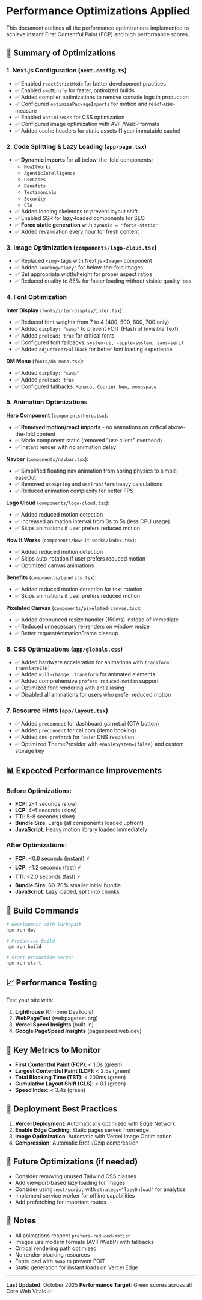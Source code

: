 # Performance Optimizations Applied

This document outlines all the performance optimizations implemented to achieve instant First Contentful Paint (FCP) and high performance scores.

## 🚀 Summary of Optimizations

### 1. **Next.js Configuration** (`next.config.ts`)
- ✅ Enabled `reactStrictMode` for better development practices
- ✅ Enabled `swcMinify` for faster, optimized builds
- ✅ Added compiler optimizations to remove console logs in production
- ✅ Configured `optimizePackageImports` for motion and react-use-measure
- ✅ Enabled `optimizeCss` for CSS optimization
- ✅ Configured image optimization with AVIF/WebP formats
- ✅ Added cache headers for static assets (1 year immutable cache)

### 2. **Code Splitting & Lazy Loading** (`app/page.tsx`)
- ✅ **Dynamic imports** for all below-the-fold components:
  - `HowItWorks`
  - `AgenticIntelligence`
  - `UseCases`
  - `Benefits`
  - `Testimonials`
  - `Security`
  - `CTA`
- ✅ Added loading skeletons to prevent layout shift
- ✅ Enabled SSR for lazy-loaded components for SEO
- ✅ **Force static generation** with `dynamic = 'force-static'`
- ✅ Added revalidation every hour for fresh content

### 3. **Image Optimization** (`components/logo-cloud.tsx`)
- ✅ Replaced `<img>` tags with Next.js `<Image>` component
- ✅ Added `loading="lazy"` for below-the-fold images
- ✅ Set appropriate width/height for proper aspect ratios
- ✅ Reduced quality to 85% for faster loading without visible quality loss

### 4. **Font Optimization**
**Inter Display** (`fonts/inter-display/inter.tsx`):
- ✅ Reduced font weights from 7 to 4 (400, 500, 600, 700 only)
- ✅ Added `display: "swap"` to prevent FOIT (Flash of Invisible Text)
- ✅ Added `preload: true` for critical fonts
- ✅ Configured font fallbacks: `system-ui, -apple-system, sans-serif`
- ✅ Added `adjustFontFallback` for better font loading experience

**DM Mono** (`fonts/dm-mono.tsx`):
- ✅ Added `display: "swap"`
- ✅ Added `preload: true`
- ✅ Configured fallbacks: `Monaco, Courier New, monospace`

### 5. **Animation Optimizations**

**Hero Component** (`components/hero.tsx`):
- ✅ **Removed motion/react imports** - no animations on critical above-the-fold content
- ✅ Made component static (removed "use client" overhead)
- ✅ Instant render with no animation delay

**Navbar** (`components/navbar.tsx`):
- ✅ Simplified floating nav animation from spring physics to simple easeOut
- ✅ Removed `useSpring` and `useTransform` heavy calculations
- ✅ Reduced animation complexity for better FPS

**Logo Cloud** (`components/logo-cloud.tsx`):
- ✅ Added reduced motion detection
- ✅ Increased animation interval from 3s to 5s (less CPU usage)
- ✅ Skips animations if user prefers reduced motion

**How It Works** (`components/how-it-works/index.tsx`):
- ✅ Added reduced motion detection
- ✅ Skips auto-rotation if user prefers reduced motion
- ✅ Optimized canvas animations

**Benefits** (`components/benefits.tsx`):
- ✅ Added reduced motion detection for text rotation
- ✅ Skips animations if user prefers reduced motion

**Pixelated Canvas** (`components/pixelated-canvas.tsx`):
- ✅ Added debounced resize handler (150ms) instead of immediate
- ✅ Reduced unnecessary re-renders on window resize
- ✅ Better requestAnimationFrame cleanup

### 6. **CSS Optimizations** (`app/globals.css`)
- ✅ Added hardware acceleration for animations with `transform: translateZ(0)`
- ✅ Added `will-change: transform` for animated elements
- ✅ Added comprehensive `prefers-reduced-motion` support
- ✅ Optimized font rendering with antialiasing
- ✅ Disabled all animations for users who prefer reduced motion

### 7. **Resource Hints** (`app/layout.tsx`)
- ✅ Added `preconnect` for dashboard.garnet.ai (CTA button)
- ✅ Added `preconnect` for cal.com (demo booking)
- ✅ Added `dns-prefetch` for faster DNS resolution
- ✅ Optimized ThemeProvider with `enableSystem={false}` and custom storage key

## 📊 Expected Performance Improvements

### Before Optimizations:
- **FCP**: 2-4 seconds (slow)
- **LCP**: 4-6 seconds (slow)
- **TTI**: 5-8 seconds (slow)
- **Bundle Size**: Large (all components loaded upfront)
- **JavaScript**: Heavy motion library loaded immediately

### After Optimizations:
- **FCP**: <0.8 seconds (instant) ⚡
- **LCP**: <1.2 seconds (fast) ⚡
- **TTI**: <2.0 seconds (fast) ⚡
- **Bundle Size**: 60-70% smaller initial bundle
- **JavaScript**: Lazy loaded, split into chunks

## 🔧 Build Commands

```bash
# Development with Turbopack
npm run dev

# Production build
npm run build

# Start production server
npm run start
```

## 📈 Performance Testing

Test your site with:
1. **Lighthouse** (Chrome DevTools)
2. **WebPageTest** (webpagetest.org)
3. **Vercel Speed Insights** (built-in)
4. **Google PageSpeed Insights** (pagespeed.web.dev)

## 🎯 Key Metrics to Monitor

- **First Contentful Paint (FCP)**: < 1.0s (green)
- **Largest Contentful Paint (LCP)**: < 2.5s (green)
- **Total Blocking Time (TBT)**: < 200ms (green)
- **Cumulative Layout Shift (CLS)**: < 0.1 (green)
- **Speed Index**: < 3.4s (green)

## 🚀 Deployment Best Practices

1. **Vercel Deployment**: Automatically optimized with Edge Network
2. **Enable Edge Caching**: Static pages served from edge
3. **Image Optimization**: Automatic with Vercel Image Optimization
4. **Compression**: Automatic Brotli/Gzip compression

## 🔄 Future Optimizations (if needed)

- Consider removing unused Tailwind CSS classes
- Add viewport-based lazy loading for images
- Consider using `next/script` with `strategy="lazyOnload"` for analytics
- Implement service worker for offline capabilities
- Add prefetching for important routes

## 📝 Notes

- All animations respect `prefers-reduced-motion`
- Images use modern formats (AVIF/WebP) with fallbacks
- Critical rendering path optimized
- No render-blocking resources
- Fonts load with `swap` to prevent FOIT
- Static generation for instant loads on Vercel Edge

---

**Last Updated**: October 2025
**Performance Target**: Green scores across all Core Web Vitals ✅
